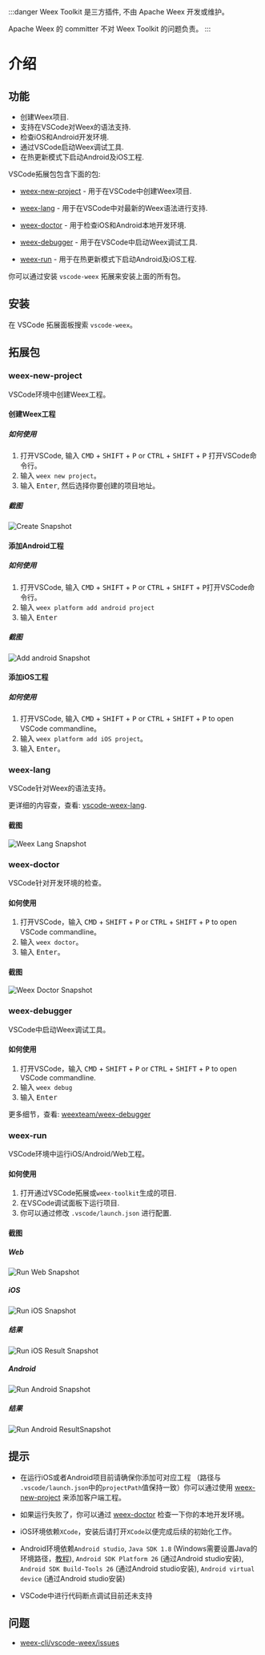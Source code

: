 :::danger
Weex Toolkit 是三方插件, 不由 Apache Weex 开发或维护。

Apache Weex 的 committer 不对 Weex Toolkit 的问题负责。
:::

# 介绍

## 功能

- 创建Weex项目.
- 支持在VSCode对Weex的语法支持.
- 检查iOS和Android开发环境.
- 通过VSCode启动Weex调试工具.
- 在热更新模式下启动Android及iOS工程.

VSCode拓展包包含下面的包:

- [weex-new-project](#weex-new-project) - 用于在VSCode中创建Weex项目.

- [weex-lang](#weex-lang) - 用于在VSCode中对最新的Weex语法进行支持.

- [weex-doctor](#weex-doctor) - 用于检查iOS和Android本地开发环境.

- [weex-debugger](#weex-debugger) - 用于在VSCode中启动Weex调试工具.

- [weex-run](#weex-run) - 用于在热更新模式下启动Android及iOS工程.

你可以通过安装 `vscode-weex` 拓展来安装上面的所有包。

## 安装

在 VSCode 拓展面板搜索 `vscode-weex`。

## 拓展包

### weex-new-project

VSCode环境中创建Weex工程。

#### 创建Weex工程

##### 如何使用

1. 打开VSCode, 输入 <kbd>CMD</kbd> + <kbd>SHIFT</kbd> + <kbd>P</kbd> or <kbd>CTRL</kbd> + <kbd>SHIFT</kbd> + <kbd>P</kbd> 打开VSCode命令行。
2. 输入 `weex new project`。
3. 输入 <kbd>Enter</kbd>, 然后选择你要创建的项目地址。

##### 截图

![Create Snapshot](https://raw.githubusercontent.com/weex-cli/vscode-weex/master/asset/new.project.gif)

#### 添加Android工程

##### 如何使用

1. 打开VSCode, 输入 <kbd>CMD</kbd> + <kbd>SHIFT</kbd> + <kbd>P</kbd> or <kbd>CTRL</kbd> + <kbd>SHIFT</kbd> + <kbd>P</kbd>打开VSCode命令行。
2. 输入 `weex platform add android project`
3. 输入 <kbd>Enter</kbd>

##### 截图

![Add android Snapshot](https://raw.githubusercontent.com/weex-cli/vscode-weex/master/asset/new.android.gif)

#### 添加iOS工程

##### 如何使用

1. 打开VSCode, 输入  <kbd>CMD</kbd> + <kbd>SHIFT</kbd> + <kbd>P</kbd> or <kbd>CTRL</kbd> + <kbd>SHIFT</kbd> + <kbd>P</kbd> to open VSCode commandline。
2. 输入 `weex platform add iOS project`。
3. 输入 <kbd>Enter</kbd>。


### weex-lang

VSCode针对Weex的语法支持。

更详细的内容查，查看: [vscode-weex-lang](https://github.com/weex-cli/vscode-weex-lang).

#### 截图

![Weex Lang Snapshot](https://raw.githubusercontent.com/weex-cli/vscode-weex/master/asset/weex.lang.gif)

### weex-doctor

VSCode针对开发环境的检查。

#### 如何使用

1. 打开VSCode，输入 <kbd>CMD</kbd> + <kbd>SHIFT</kbd> + <kbd>P</kbd> or <kbd>CTRL</kbd> + <kbd>SHIFT</kbd> + <kbd>P</kbd> to open VSCode commandline。
2. 输入 `weex doctor`。
3. 输入 <kbd>Enter</kbd>。

#### 截图

![Weex Doctor Snapshot](https://raw.githubusercontent.com/weex-cli/vscode-weex/master/asset/weex.doctor.gif)

### weex-debugger

VSCode中启动Weex调试工具。

#### 如何使用

1. 打开VSCode，输入 <kbd>CMD</kbd> + <kbd>SHIFT</kbd> + <kbd>P</kbd> or <kbd>CTRL</kbd> + <kbd>SHIFT</kbd> + <kbd>P</kbd> to open VSCode commandline.
2. 输入 `weex debug`
3. 输入 <kbd>Enter</kbd>

更多细节，查看: [weexteam/weex-debugger](https://github.com/weexteam/weex-debugger)

### weex-run

VSCode环境中运行iOS/Android/Web工程。

#### 如何使用

1. 打开通过VSCode拓展或`weex-toolkit`生成的项目.
2. 在VSCode调试面板下运行项目.
3. 你可以通过修改 `.vscode/launch.json` 进行配置.

#### 截图


#####  Web

![Run Web Snapshot](https://raw.githubusercontent.com/weex-cli/vscode-weex/master/asset/run.web.gif)

##### iOS

![Run iOS Snapshot](https://raw.githubusercontent.com/weex-cli/vscode-weex/master/asset/run.ios.gif)

##### 结果

![Run iOS Result Snapshot](https://raw.githubusercontent.com/weex-cli/vscode-weex/master/asset/run.ios.result.gif)

##### Android

![Run Android Snapshot](https://raw.githubusercontent.com/weex-cli/vscode-weex/master/asset/run.android.gif)

##### 结果

![Run Android ResultSnapshot](https://raw.githubusercontent.com/weex-cli/vscode-weex/master/asset/run.android.result.gif)


## 提示

* 在运行iOS或者Android项目前请确保你添加可对应工程 （路径与 `.vscode/launch.json`中的`projectPath`值保持一致）你可以通过使用 [weex-new-project](#weex-new-project) 来添加客户端工程。

* 如果运行失败了，你可以通过 [weex-doctor](#weex-doctor) 检查一下你的本地开发环境。

* iOS环境依赖`XCode`，安装后请打开`XCode`以便完成后续的初始化工作。

* Android环境依赖`Android studio`, `Java SDK 1.8` (Windows需要设置Java的环境路径，[教程](https://developer.android.com/studio/install?hl=zh-cn)), `Android SDK Platform 26` (通过Android studio安装), `Android SDK Build-Tools 26` (通过Android studio安装), `Android virtual device` (通过Android studio安装)

* VSCode中进行代码断点调试目前还未支持

## 问题

- [weex-cli/vscode-weex/issues](https://github.com/weex-cli/vscode-weex/issues)
